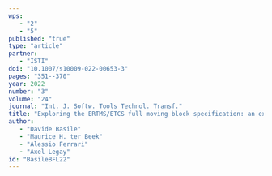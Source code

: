 ```yaml
---
wps: 
   - "2"
   - "5"
published: "true"
type: "article"
partner: 
   - "ISTI"
doi: "10.1007/s10009-022-00653-3"
pages: "351--370"
year: 2022
number: "3"
volume: "24"
journal: "Int. J. Softw. Tools Technol. Transf."
title: "Exploring the ERTMS/ETCS full moving block specification: an experience with formal methods"
author: 
   - "Davide Basile"
   - "Maurice H. ter Beek"
   - "Alessio Ferrari"
   - "Axel Legay"
id: "BasileBFL22"
---
```


